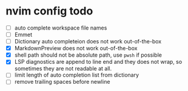 # nvim config todo

- [ ] auto complete workspace file names
- [ ] Emmet
- [ ] Dictionary auto completeion does not work out-of-the-box
- [x] MarkdownPreview does not work out-of-the-box
- [x] shell path should not be absolute path, use `pwsh` if possible
- [x] LSP diagnostics are append to line end and they does not wrap, so sometimes they are not readable at all.
- [ ] limit length of auto completion list from dictionary
- [ ] remove trailing spaces before newline
